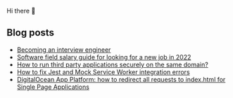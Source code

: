 Hi there 👋

<!--
**h-dong/h-dong** is a ✨ _special_ ✨ repository because its `README.md` (this file) appears on your GitHub profile.

Here are some ideas to get you started:

- 🔭 I’m currently working on ...
- 🌱 I’m currently learning ...
- 👯 I’m looking to collaborate on ...
- 🤔 I’m looking for help with ...
- 💬 Ask me about ...
- 📫 How to reach me: ...
- 😄 Pronouns: ...
- ⚡ Fun fact: ...
-->

## Blog posts
<!-- BLOG-POST-LIST:START -->
- [Becoming an interview engineer](https://blog.hao.dev/becoming-an-interview-engineer)
- [Software field salary guide for looking for a new job in 2022](https://blog.hao.dev/software-field-salary-guide-for-looking-for-a-new-job-in-2022)
- [How to run third party applications securely on the same domain?](https://blog.hao.dev/how-to-run-third-party-applications-securely-on-the-same-domain)
- [How to fix Jest and Mock Service Worker integration errors](https://blog.hao.dev/how-to-fix-jest-and-mock-service-worker-integration-errors)
- [DigitalOcean App Platform: how to redirect all requests to index.html for Single Page Applications](https://blog.hao.dev/digitalocean-app-platform-how-to-redirect-all-requests-to-index-html-for-single-page-applications)
<!-- BLOG-POST-LIST:END -->
